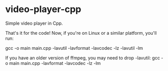 # video-player-cpp
Simple video player in Cpp.

That's it for the code! Now, if you're on Linux or a similar platform, you'll run:

gcc -o main main.cpp -lavutil -lavformat -lavcodec -lz -lavutil -lm

If you have an older version of ffmpeg, you may need to drop -lavutil:
gcc -o main main.cpp -lavformat -lavcodec -lz -lm
